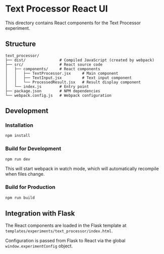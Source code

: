 # Text Processor React UI

This directory contains React components for the Text Processor experiment.

## Structure

```
text_processor/
├── dist/               # Compiled JavaScript (created by webpack)
├── src/                # React source code
│   ├── components/     # React components
│   │   ├── TextProcessor.jsx     # Main component
│   │   ├── TextInput.jsx         # Text input component
│   │   └── ProcessedResult.jsx   # Result display component
│   └── index.js        # Entry point
├── package.json        # NPM dependencies
└── webpack.config.js   # Webpack configuration
```

## Development

### Installation

```bash
npm install
```

### Build for Development

```bash
npm run dev
```

This will start webpack in watch mode, which will automatically recompile when files change.

### Build for Production

```bash
npm run build
```

## Integration with Flask

The React components are loaded in the Flask template at `templates/experiments/text_processor/index.html`.

Configuration is passed from Flask to React via the global `window.experimentConfig` object. 